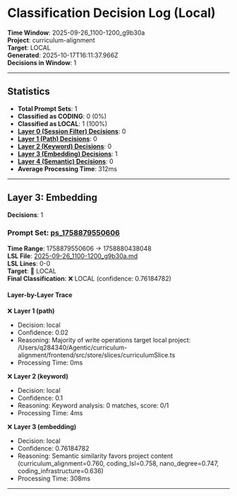 # Classification Decision Log (Local)

**Time Window**: 2025-09-26_1100-1200_g9b30a<br>
**Project**: curriculum-alignment<br>
**Target**: LOCAL<br>
**Generated**: 2025-10-17T16:11:37.966Z<br>
**Decisions in Window**: 1

---

## Statistics

- **Total Prompt Sets**: 1
- **Classified as CODING**: 0 (0%)
- **Classified as LOCAL**: 1 (100%)
- **[Layer 0 (Session Filter) Decisions](#layer-0-session-filter)**: 0
- **[Layer 1 (Path) Decisions](#layer-1-path)**: 0
- **[Layer 2 (Keyword) Decisions](#layer-2-keyword)**: 0
- **[Layer 3 (Embedding) Decisions](#layer-3-embedding)**: 1
- **[Layer 4 (Semantic) Decisions](#layer-4-semantic)**: 0
- **Average Processing Time**: 312ms

---

## Layer 3: Embedding

**Decisions**: 1

### Prompt Set: [ps_1758879550606](../../history/2025-09-26_1100-1200_g9b30a.md#ps_1758879550606)

**Time Range**: 1758879550606 → 1758880438048<br>
**LSL File**: [2025-09-26_1100-1200_g9b30a.md](../../history/2025-09-26_1100-1200_g9b30a.md#ps_1758879550606)<br>
**LSL Lines**: 0-0<br>
**Target**: 📍 LOCAL<br>
**Final Classification**: ❌ LOCAL (confidence: 0.76184782)

#### Layer-by-Layer Trace

❌ **Layer 1 (path)**
- Decision: local
- Confidence: 0.02
- Reasoning: Majority of write operations target local project: /Users/q284340/Agentic/curriculum-alignment/frontend/src/store/slices/curriculumSlice.ts
- Processing Time: 0ms

❌ **Layer 2 (keyword)**
- Decision: local
- Confidence: 0.1
- Reasoning: Keyword analysis: 0 matches, score: 0/1
- Processing Time: 4ms

❌ **Layer 3 (embedding)**
- Decision: local
- Confidence: 0.76184782
- Reasoning: Semantic similarity favors project content (curriculum_alignment=0.760, coding_lsl=0.758, nano_degree=0.747, coding_infrastructure=0.636)
- Processing Time: 308ms

---

